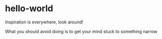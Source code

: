 # hello-world
Inspiration is everywhere, look around!

What you should avoid doing is to get your mind stuck to something narrow
